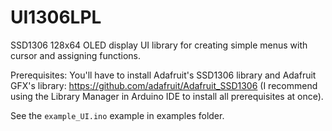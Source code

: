 # UI1306LPL
SSD1306 128x64 OLED display UI library for creating simple menus with cursor and assigning functions.

Prerequisites:
You'll have to install Adafruit's SSD1306 library and Adafruit GFX's library: https://github.com/adafruit/Adafruit_SSD1306
(I recommend using the Library Manager in Arduino IDE to install all prerequisites at once).

See the `example_UI.ino` example in examples folder.
